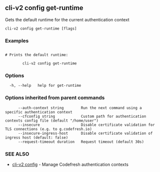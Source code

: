 ## cli-v2 config get-runtime

Gets the default runtime for the current authentication context

```
cli-v2 config get-runtime [flags]
```

### Examples

```

# Prints the default runtime:

        cli-v2 config get-runtime
```

### Options

```
  -h, --help   help for get-runtime
```

### Options inherited from parent commands

```
      --auth-context string        Run the next command using a specific authentication context
      --cfconfig string            Custom path for authentication contexts config file (default "/home/user")
      --insecure                   Disable certificate validation for TLS connections (e.g. to g.codefresh.io)
      --insecure-ingress-host      Disable certificate validation of ingress host (default: false)
      --request-timeout duration   Request timeout (default 30s)
```

### SEE ALSO

* [cli-v2 config](cli-v2_config.md)	 - Manage Codefresh authentication contexts


